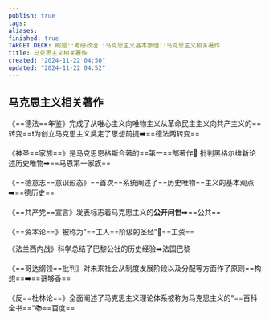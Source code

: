 ```yaml
---
publish: true
tags: 
aliases: 
finished: true
TARGET DECK: 刷题::考研政治::马克思主义基本原理::马克思主义相关著作
title: 马克思主义相关著作
created: "2024-11-22 04:50"
updated: "2024-11-22 04:52"
---
```

## 马克思主义相关著作

《==德法==年鉴》完成了从唯心主义向唯物主义从革命民主主义向共产主义的==转变==❗为创立马克思主义奠定了思想前提➡️==德法两转变==

《神圣==家族==》是马克思恩格斯合著的==第一==部著作📝 批判黑格尔维新论述历史唯物➡️==马恩第一家族==

《==德意志==意识形态》==首次==系统阐述了==历史唯物==主义的基本观点➡️==德历史==

《==共产党==宣言》发表标志着马克思主义的**公开问世**➡️==公共==

《==资本论==》被称为“==工人==阶级的圣经”📖==工资==

《法兰西内战》科学总结了巴黎公社的历史经验➡️法国巴黎

《==哥达纲领==批判》对未来社会从制度发展阶段以及分配等方面作了原则==构想==➡️==哥够香==

《反==杜林论==》全面阐述了马克思主义理论体系被称为马克思主义的“==百科全书==”📚==百度==
